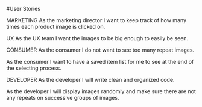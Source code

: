 #User Stories

MARKETING
As the marketing director I want to keep track of how many times each product image is clicked on.


UX
As the UX team I want the images to be big enough to easily be seen.


CONSUMER
As the consumer I do not want to see too many repeat images.

As the consumer I want to have a saved item list for me to see at the end of the selecting process.


DEVELOPER
As the developer I will write clean and organized code. 

As the developer I will display images randomly and make sure there are not any repeats on successive groups of images.